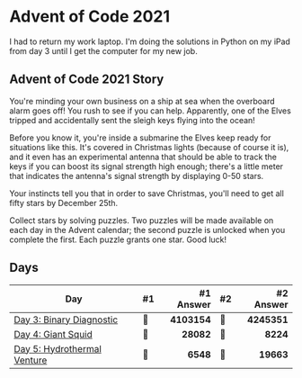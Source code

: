 # Advent of Code 2021

I had to return my work laptop. I'm doing the solutions in Python on my iPad from day 3 until I get the computer for my new job.

## Advent of Code 2021 Story

You're minding your own business on a ship at sea when the overboard alarm goes off! You rush to see if you can help. Apparently, one of the Elves tripped and accidentally sent the sleigh keys flying into the ocean!

Before you know it, you're inside a submarine the Elves keep ready for situations like this. It's covered in Christmas lights (because of course it is), and it even has an experimental antenna that should be able to track the keys if you can boost its signal strength high enough; there's a little meter that indicates the antenna's signal strength by displaying 0-50 stars.

Your instincts tell you that in order to save Christmas, you'll need to get all fifty stars by December 25th.

Collect stars by solving puzzles. Two puzzles will be made available on each day in the Advent calendar; the second puzzle is unlocked when you complete the first. Each puzzle grants one star. Good luck!

## Days

| Day                                                                                                  | #1  |   #1 Answer | #2  |      #2 Answer |
| ---------------------------------------------------------------------------------------------------- | --- | ----------: | --- | -------------: |
| [Day 3: Binary Diagnostic](https://github.com/believer/advent-of-code/blob/master/python/2021/day_03.py) | 🌟  |    **4103154** | 🌟  |       **4245351** |
| [Day 4: Giant Squid](https://github.com/believer/advent-of-code/blob/master/python/2021/day_4.py)    | 🌟  | **28082** | 🌟  | **8224** |
| [Day 5: Hydrothermal Venture](https://github.com/believer/advent-of-code/blob/master/python/2021/day_05.py) | 🌟 | **6548** | 🌟 | **19663** |
